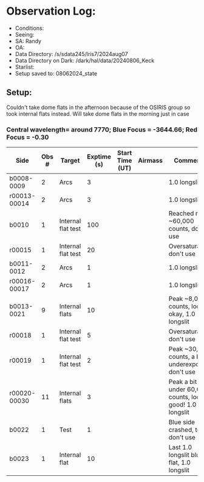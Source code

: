 # Observation Log:

* Conditions: 
* Seeing: 
* SA: Randy
* OA: 
* Data Directory: /s/sdata245/lris7/2024aug07
* Data Directory on Dark: /dark/hal/data/20240806_Keck
* Starlist: 
* Setup saved to: 08062024_state

## Setup: 
Couldn't take dome flats in the afternoon because of the OSIRIS group so took internal flats instead. Will take dome flats in the morning just in case
    
### Central wavelength= around 7770; Blue Focus = -3644.66; Red Focus = -0.30

| Side | Obs #     | Target    | Exptime (s) | Start Time (UT) | Airmass | Comments                                                   |
|------|-----------|-----------|-------------|-----------------|---------|------------------------------------------------------------|
|b0008-0009|2|Arcs        |3| ||1.0 longslit|
|r00013-00014|2|Arcs        |3| ||1.0 longslit|
|b0010|1|Internal flat test        |100| ||Reached max ~60,000 counts, don't use|
|r00015|1|Internal flat test        |20| ||Oversaturated, don't use|
|b0011-0012|2|Arcs        |1| ||1.0 longslit|
|r00016-00017|2|Arcs        |1| ||1.0 longslit|
|b0013-0021|9|Internal flats        |10| ||Peak ~8,000 counts, looks okay, 1.0 longslit|
|r00018|1|Internal flat test        |5| ||Oversaturated, don't use|
|r00019|1|Internal flat test        |2| ||Peak ~30,000 counts, a bit underexposed, don't use|
|r00020-00030|11|Internal flats        |3| ||Peak a bit under 60,000 counts, looks good! 1.0 longslit|
|b0022|1|Test        |1| ||Blue side crashed, test, don't use|
|b0023|1|Internal flat        |10| ||Last 1.0 longslit blue flat, 1.0 longslit|
